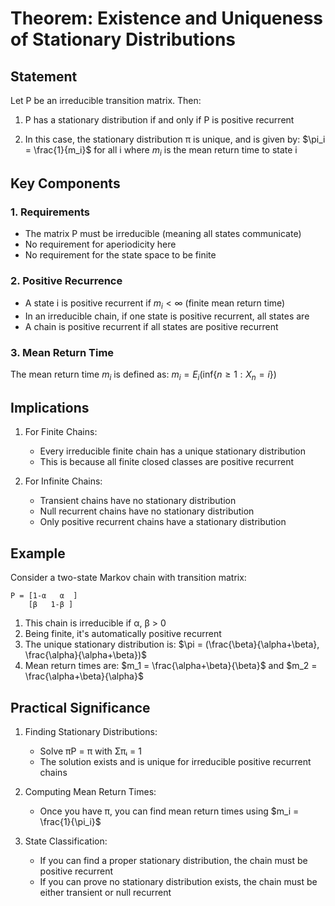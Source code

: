# Theorem: Existence and Uniqueness of Stationary Distributions

## Statement

Let P be an irreducible transition matrix. Then:

1. P has a stationary distribution if and only if P is positive recurrent

2. In this case, the stationary distribution π is unique, and is given by:
   $\pi_i = \frac{1}{m_i}$ for all i
   where $m_i$ is the mean return time to state i

## Key Components

### 1. Requirements

- The matrix P must be irreducible (meaning all states communicate)
- No requirement for aperiodicity here
- No requirement for the state space to be finite

### 2. Positive Recurrence

- A state i is positive recurrent if $m_i < \infty$ (finite mean return time)
- In an irreducible chain, if one state is positive recurrent, all states are
- A chain is positive recurrent if all states are positive recurrent

### 3. Mean Return Time

The mean return time $m_i$ is defined as:
$m_i = E_i(\text{inf}\{n \geq 1: X_n = i\})$

## Implications

1. For Finite Chains:

   - Every irreducible finite chain has a unique stationary distribution
   - This is because all finite closed classes are positive recurrent

2. For Infinite Chains:
   - Transient chains have no stationary distribution
   - Null recurrent chains have no stationary distribution
   - Only positive recurrent chains have a stationary distribution

## Example

Consider a two-state Markov chain with transition matrix:

```
P = [1-α   α  ]
    [β   1-β ]
```

1. This chain is irreducible if α, β > 0
2. Being finite, it's automatically positive recurrent
3. The unique stationary distribution is:
   $\pi = (\frac{\beta}{\alpha+\beta}, \frac{\alpha}{\alpha+\beta})$
4. Mean return times are:
   $m_1 = \frac{\alpha+\beta}{\beta}$ and $m_2 = \frac{\alpha+\beta}{\alpha}$

## Practical Significance

1. Finding Stationary Distributions:

   - Solve πP = π with Σπᵢ = 1
   - The solution exists and is unique for irreducible positive recurrent chains

2. Computing Mean Return Times:

   - Once you have π, you can find mean return times using $m_i = \frac{1}{\pi_i}$

3. State Classification:
   - If you can find a proper stationary distribution, the chain must be positive recurrent
   - If you can prove no stationary distribution exists, the chain must be either transient or null recurrent
